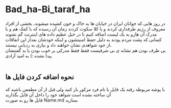 # Bad_ha-Bi_taraf_ha

 در روز هایی که جوانان ایران در خیابان ها به خاک و خون کشیده میشوند، بخشی از افراد معروف از رژیم طرفداری کردند و یا کلا سکوت کردند زمان آن رسیده که با کمک هم و با مدرک آن هارو به یک لیست اضافه کنیم تا در خیل عظیم داده های اینترنت گم نشوند<br />
کسانی که پشت مردم بودند به دلیل حفظ امنیتشون و اینکه خودشان بعداز این اتفاقات ،از خود شواهدی نشان خواهند داد و نیازی به ردیابی نیستند<br />
بی طرف بودن هم نشانه ی بی شرفیست فقط فقط مدرکی بر خوب بودن یا بد گفتنشان پیدا نشده
:) به امید آزادی<br />
<br />
## نحوه اضافه کردن فایل ها
با پوشه مربوطه رفته یک فایل با نام فرد مزکور باز کنید ولی قبل از آن مطمعن باشید که آن ساخته نشده است
شواهد خود را داخل آن فایل بگذارید
<br />
فایل ها رو به صورت Name.md بسازید
